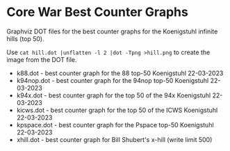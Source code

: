 # Core War Best Counter Graphs
Graphviz DOT files for the best counter graphs for the Koenigstuhl infinite hills (top 50).

Use `cat hill.dot |unflatten -l 2 |dot -Tpng >hill.png` to create the image from the DOT file.

* k88.dot - best counter graph for the 88 top-50 Koenigstuhl 22-03-2023
* k94nop.dot - best counter graph for the 94nop top-50 Koenigstuhl 22-03-2023
* k94x.dot - best counter graph for the top 50 of the 94x Koenigstuhl 22-03-2023
* kicws.dot - best counter graph for the top 50 of the ICWS Koenigstuhl 22-03-2023
* kpspace.dot - best counter graph for the Pspace top-50 Koenigstuhl 22-03-2023
* xhill.dot - best counter graph for Bill Shubert's x-hill (write limit 500)
